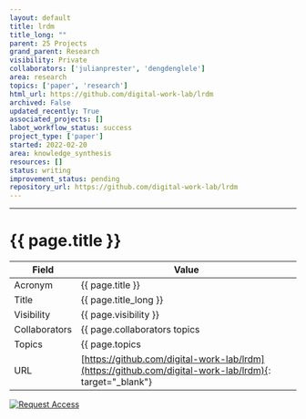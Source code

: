 ```yaml
---
layout: default
title: lrdm
title_long: ""
parent: 25 Projects
grand_parent: Research
visibility: Private
collaborators: ['julianprester', 'dengdenglele']
area: research
topics: ['paper', 'research']
html_url: https://github.com/digital-work-lab/lrdm
archived: False
updated_recently: True
associated_projects: []
labot_workflow_status: success
project_type: ['paper']
started: 2022-02-20
area: knowledge_synthesis
resources: []
status: writing
improvement_status: pending
repository_url: https://github.com/digital-work-lab/lrdm
---
```


---

# {{ page.title }}

Field               | Value
------------------- | ----------------------------------
Acronym             | {{ page.title }}
Title               | {{ page.title_long }}
Visibility          | {{ page.visibility }}
Collaborators       | {{ page.collaborators topics | join: ", "}}
Topics              | {{ page.topics | join: ", " }}
URL                 | [https://github.com/digital-work-lab/lrdm](https://github.com/digital-work-lab/lrdm){: target="_blank"}

[![Request Access](https://img.shields.io/badge/Request-Access-blue?style=for-the-badge)](https://github.com/digital-work-lab/handbook/issues/new?assignees=geritwagner&labels=access+request&template=request-repo-access.md&title=%5BAccess+Request%5D+Request+for+access+to+repository)
